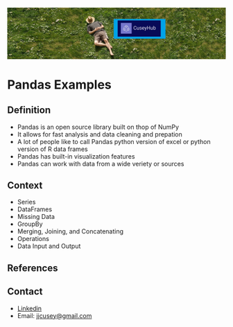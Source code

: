 

![CuseyHub](https://github.com/cusey/ImageForWiki/blob/master/Logos/CuseyHub_Banner_Small.jpg)    
# Pandas Examples    

## Definition   
* Pandas is an open source library built on thop of NumPy  
* It allows for fast analysis and data cleaning and prepation  
* A lot of people like to call Pandas python version of excel or python version of R data frames   
* Pandas has built-in visualization features  
* Pandas can work with data from a wide veriety or sources  

## Context
* Series
* DataFrames
* Missing Data
* GroupBy
* Merging, Joining, and Concatenating
* Operations
* Data Input and Output

## References      

## Contact      
* [Linkedin](https://www.linkedin.com/in/john-cusey-06b7184/)    
* Email: jjcusey@gmail.com  
